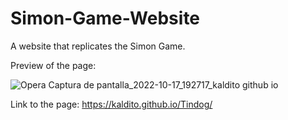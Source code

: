 # Simon-Game-Website
A website that replicates the Simon Game.

Preview of the page: 

![Opera Captura de pantalla_2022-10-17_192717_kaldito github io](https://user-images.githubusercontent.com/107454086/196307661-7124971a-4675-46e3-8722-79531cc515b5.png)

Link to the page:
https://kaldito.github.io/Tindog/
